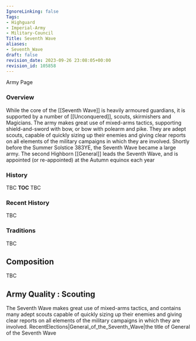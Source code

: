 ```yaml
---
IgnoreLinking: false
Tags:
- Highguard
- Imperial-Army
- Military-Council
Title: Seventh Wave
aliases:
- Seventh_Wave
draft: false
revision_date: 2023-09-26 23:08:05+00:00
revision_id: 105858
---
```


Army Page
### Overview
While the core of the [[Seventh Wave]] is heavily armoured guardians, it is supported by a number of [[Unconquered]], scouts, skirmishers and Magicians. The army makes great use of mixed-arms tactics, supporting shield-and-sword with bow, or bow with polearm and pike. They are adept scouts, capable of quickly sizing up their enemies and giving clear reports on all elements of the military campaigns in which they are involved. Shortly before the Summer Solstice 383YE, the Seventh Wave became a large army.
The second Highborn [[General]] leads the Seventh Wave, and is appointed (or re-appointed) at the Autumn equinox each year
### History
TBC
__TOC__
TBC
### Recent History
TBC
### Traditions
TBC
## Composition
TBC
## Army Quality : Scouting
The Seventh Wave makes great use of mixed-arms tactics, and contains many adept scouts capable of quickly sizing up their enemies and giving clear reports on all elements of the military campaigns in which they are involved.
RecentElections|General_of_the_Seventh_Wave|the title of General of the Seventh Wave